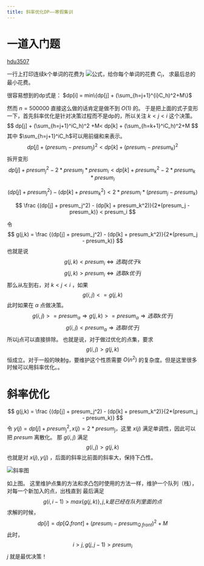 ```yaml
---
title: 斜率优化DP——寒假集训
---
```



# 一道入门题

[hdu3507](http://acm.hdu.edu.cn/showproblem.php?pid=3507)


一行上打印连续k个单词的花费为
![公式](http://acm.hdu.edu.cn/data/images/3507-1.jpg)，给你每个单词的花费 $C_i$，
求最后总的最小花费。


很容易想到的dp式是： $dp[i] = min\{dp[j] + (\sum_{h=j+1}^{i}C_h)^2+M\}$

然而 $n=500000$ 直接这么做的话肯定是做不到 $O(1)$ 的。
于是把上面的式子变形一下，首先斜率优化是针对决策过程而不是dp的，所以关注 $k<j<i$ 这个决策。
$$
dp[j] + (\sum_{h=j+1}^iC_h)^2 +M< dp[k] + (\sum_{h=k+1}^iC_h)^2+M
$$
其中 $\sum_{h=j+1}^iC_h$可以用前缀和来表示。
$$
dp[j] + (presum_i - presum_j)^2 < dp[k] + (presum_i - presum_k)^2
$$
拆开变形
$$
dp[j] + presum_j^2 - 2*presum_j*presum_i < dp[k] + presum_k^2 - 2*presum_k*presum_i
$$

$$
(dp[j] + presum_j^2) - (dp[k] + presum_k^2) < 2 * presum_i * (presum_j - presum_k)
$$

$$
\frac {(dp[j] + presum_j^2) - (dp[k] + presum_k^2)}{2*(presum_j - presum_k)} < presum_i
$$

令
$$
g(j,k) = \frac {(dp[j] + presum_j^2) - (dp[k] + presum_k^2)}{2*(presum_j - presum_k)}
$$
也就是说
$$
g(j,k) < presum_i \Leftrightarrow 选取j优于k
$$
$$
g(j,k) > presum_i \Leftrightarrow 选取k优于j
$$
那么从左到右，对 $k<j<i$ ，如果
$$
g(i, j) <= g(j, k)
$$
此时如果在 $\alpha$ 点做决策。
$$
g(i, j) >= presum_\alpha \Rightarrow g(j, k) >= presum_\alpha \Rightarrow 选取k优于j
$$
$$
g(i, j) < presum_\alpha \Rightarrow 选取i优于j
$$
所以j点可以直接排除。
也就是说，对于做过优化的点集，要求
$$
g(i, j) > g(j, k)
$$
恒成立。对于一般的映射g，要维护这个性质需要 $O(n^2)$ 的复杂度。但是这里很多时候可以用斜率优化。。

# 斜率优化

$$
g(j,k) = \frac {(dp[j] + presum_j^2) - (dp[k] + presum_k^2)}{2*(presum_j - presum_k)}
$$
令 $y(j) = dp[j] + presum_j^2, x(j) = 2*presum_j$，这里 $x(j)$ 满足单调性，因此可以把 $presum$ 离散化。
那 $g(i,j)$ 满足
$$
g(i, j) > g(j, k)
$$
也就是对 $x(j), y(j)$ ，后面的斜率比前面的斜率大，保持下凸性。

![斜率图](http://images.cnitblog.com/blog/366690/201307/11190759-dd544ce3648c49eb824db27b7c25cd9b.jpg)

如上图。
这里维护点集的方法和求凸包时使用的方法一样，维护一个队列（栈），对每一个新加入的点，出栈直到
最后满足
$$
g(i,i - 1) > max\{g(j,k)\}, j,k是已经在队列里面的点
$$
求解的时候，
$$
dp[i] = dp[Q.front] + (presum_i - presum_{Q.front})^2 + M
$$
此时，
$$
i > j, g(j, j - 1) > presum_i
$$
$j$ 就是最优决策！
